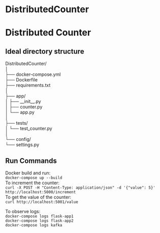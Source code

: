 # DistributedCounter
# Distributed Counter

## Ideal directory structure
DistributedCounter/  
│  
├── docker-compose.yml  
├── Dockerfile  
├── requirements.txt  
│  
├── app/  
│   ├── \_\_init\_\_.py  
│   ├── counter.py  
│   └── app.py  
│  
├── tests/  
│   └── test_counter.py  
│  
└── config/  
    └── settings.py  


## Run Commands
Docker build and run:  
`docker-compose up --build`  
To increment the counter:  
`curl -X POST -H "Content-Type: application/json" -d '{"value": 5}' http://localhost:5000/increment`  
To get the value of the counter:  
`curl http://localhost:5001/value`

To observe logs:  
`docker-compose logs flask-app1`  
`docker-compose logs flask-app2`     
`docker-compose logs kafka` 

